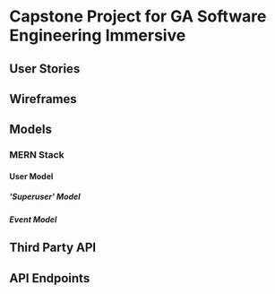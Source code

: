 # Capstone Project for GA Software Engineering Immersive

## User Stories



## Wireframes



## Models
### MERN Stack

#### User Model
##### 'Superuser' Model
##### Event Model


## Third Party API



## API Endpoints 